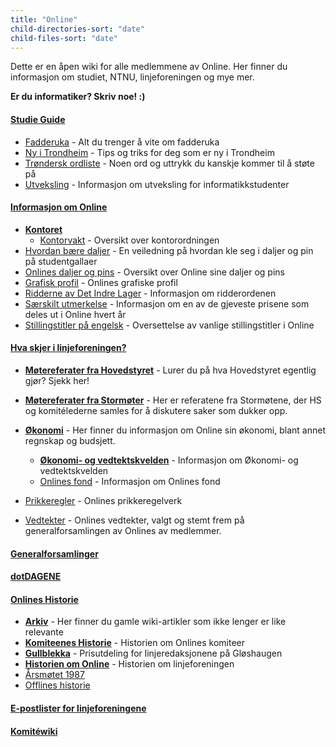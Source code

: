 ```yaml
---
title: "Online"
child-directories-sort: "date"
child-files-sort: "date"
---
```


Dette er en åpen wiki for alle medlemmene av Online. Her finner du informasjon om studiet, NTNU, linjeforeningen og mye mer.

**Er du informatiker? Skriv noe! :)**

#### [Studie Guide](/studie-guide/)

- [Fadderuka](/studie-guide/fadderuka/) - Alt du trenger å vite om fadderuka
- [Ny i Trondheim](/studie-guide/ny-student/) - Tips og triks for deg som er ny i Trondheim
- [Trøndersk ordliste](/info/trivia/trondersk-ordliste/) - Noen ord og uttrykk du kanskje kommer til å støte på
- [Utveksling](/studie-guide/utveksling/) - Informasjon om utveksling for informatikkstudenter

#### [Informasjon om Online](/online-info/)

- [**Kontoret**](/online-info/kontoret/)
  - [Kontorvakt](/online-info/kontoret/kontorvakt/) - Oversikt over kontorordningen
- [Hvordan bære daljer](/online-info/dalje/) - En veiledning på hvordan kle seg i daljer og pin på studentgallaer
- [Onlines daljer og pins](/online-info/daljer/) - Oversikt over Online sine daljer og pins
- [Grafisk profil](/online-info/grafisk-profil/) - Onlines grafiske profil
- [Ridderne av Det Indre Lager](/online-info/ridderne/) - Informasjon om ridderordenen
- [Særskilt utmerkelse](/online-info/saerskilt-utmerkelse) - Informasjon om en av de gjeveste prisene som deles ut i Online hvert år
- [Stillingstitler på engelsk](/online-info/stillingstitler-pa-engelsk/) - Oversettelse av vanlige stillingstitler i Online

#### [Hva skjer i linjeforeningen?](/innsikt/)

- [**Møtereferater fra Hovedstyret**](/innsikt/motereferater-fra-hovedstyret/) - Lurer du på hva Hovedstyret egentlig gjør? Sjekk her!
- [**Møtereferater fra Stormøter**](/innsikt/motereferater-fra-stormoter/) - Her er referatene fra Stormøtene, der HS og komitélederne samles for å diskutere saker som dukker opp.
- [**Økonomi**](/innsikt/okonomi/) - Her finner du informasjon om Online sin økonomi, blant annet regnskap og budsjett.

  - [**Økonomi- og vedtektskvelden**](/innsikt/okonomi/okogved/) - Informasjon om Økonomi- og vedtektskvelden
  - [Onlines fond](/innsikt/okonomi/onlines-fond/) - Informasjon om Onlines fond

- [Prikkeregler](/innsikt/prikkeregler/) - Onlines prikkeregelverk
- [Vedtekter](/innsikt/vedtekter/) - Onlines vedtekter, valgt og stemt frem på generalforsamlingen av Onlines av medlemmer.

#### [Generalforsamlinger](/generalforsamlinger/)

#### [dotDAGENE](/dotdagene/)

#### [Onlines Historie](/historie/)

- [**Arkiv**](/historie/archive/) - Her finner du gamle wiki-artikler som ikke lenger er like relevante
- [**Komiteenes Historie**](/historie/committee-history/) - Historien om Onlines komiteer
- [**Gullblekka**](/historie/gullblekka/) - Prisutdeling for linjeredaksjonene på Gløshaugen
- [**Historien om Online**](/historie/om) - Historien om linjeforeningen
- [Årsmøtet 1987](/historie/arsmotet1987/)
- [Offlines historie](/historie/offlines-historie/)

#### [E-postlister for linjeforeningene](/e-postlister/)

#### [Komitéwiki](https://www.notion.so/Hjem-b22d657f3c8143ee842f8810cafef1cb?source=copy_link)
